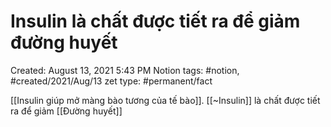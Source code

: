 # Insulin là chất được tiết ra để giảm đường huyết

Created: August 13, 2021 5:43 PM
Notion tags: #notion, #created/2021/Aug/13
zet type: #permanent/fact

[[Insulin giúp mở màng bào tương của tế bào]]. [[~Insulin]] là chất được tiết ra để giảm [[Đường huyết]]
